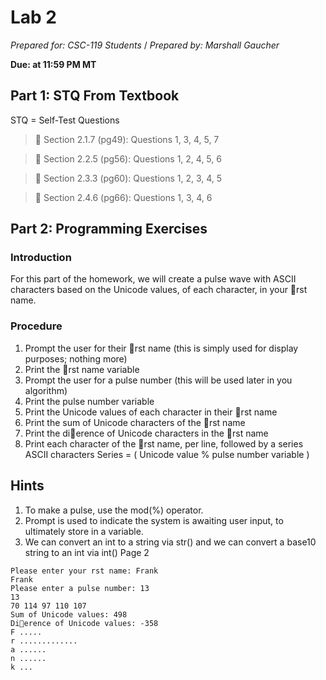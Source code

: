 # Lab 2
_Prepared for: CSC-119 Students_ /
_Prepared by: Marshall Gaucher_

**Due:  at 11:59 PM MT**

## Part 1: STQ From Textbook
STQ = Self-Test Questions

> :blue_book: Section 2.1.7 (pg49): Questions 1, 3, 4, 5, 7

> :blue_book: Section 2.2.5 (pg56): Questions 1, 2, 4, 5, 6

> :blue_book: Section 2.3.3 (pg60): Questions 1, 2, 3, 4, 5

> :blue_book: Section 2.4.6 (pg66): Questions 1, 3, 4, 6

## Part 2: Programming Exercises
### Introduction
For this part of the homework, we will create a pulse wave with ASCII characters
based on the Unicode values, of each character, in your rst name.

### Procedure

1. Prompt the user for their rst name (this is simply used for display purposes; nothing more)
2. Print the rst name variable
3. Prompt the user for a pulse number (this will be used later in you algorithm)
4. Print the pulse number variable
5. Print the Unicode values of each character in their rst name
6. Print the sum of Unicode characters of the rst name
7. Print the dierence of Unicode characters in the rst name
8. Print each character of the rst name, per line, followed by a series ASCII characters
Series = ( Unicode value % pulse number variable )

## Hints

1. To make a pulse, use the mod(%) operator.
2. Prompt is used to indicate the system is awaiting user input, to ultimately store in a variable.
3. We can convert an int to a string via str() and we can convert a base10 string to an int via int()
Page 2

```
Please enter your rst name: Frank
Frank
Please enter a pulse number: 13
13
70 114 97 110 107
Sum of Unicode values: 498
Dierence of Unicode values: -358
F .....
r .............
a ......
n ......
k ...
```
